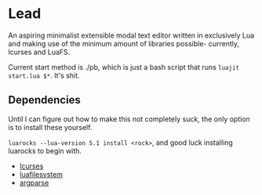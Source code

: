 # Lead

An aspiring minimalist extensible modal text editor written in exclusively Lua
and making use of the minimum amount of libraries possible- currently, lcurses
and LuaFS.

Current start method is ./pb, which is just a bash script that runs
`luajit start.lua $*`. It's shit.

## Dependencies

Until I can figure out how to make this not completely suck, the only option is
to install these yourself.

`luarocks --lua-version 5.1 install <rock>`, and good luck installing luarocks
to begin with.

- [lcurses](https://github.com/lcurses/lcurses)
- [luafilesystem](https://github.com/lunarmodules/luafilesystem)
- [argparse](https://github.com/mpeterv/argparse)
